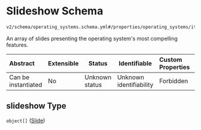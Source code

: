 # Slideshow Schema

```txt
v2/schema/operating_systems.schema.yml#/properties/operating_systems/items/properties/slideshow
```

An array of slides presenting the operating system's most compelling features.


| Abstract            | Extensible | Status         | Identifiable            | Custom Properties | Additional Properties | Access Restrictions | Defined In                                                           |
| :------------------ | ---------- | -------------- | ----------------------- | :---------------- | --------------------- | ------------------- | -------------------------------------------------------------------- |
| Can be instantiated | No         | Unknown status | Unknown identifiability | Forbidden         | Allowed               | none                | [device.schema.json\*](../device.schema.json "open original schema") |

## slideshow Type

`object[]` ([Slide](device-properties-operating-systems-operating-system-properties-slideshow-slide.md))
